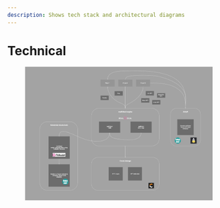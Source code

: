```yaml
---
description: Shows tech stack and architectural diagrams
---
```


# Technical

<figure><img src="../.gitbook/assets/image (20).png" alt=""><figcaption></figcaption></figure>
